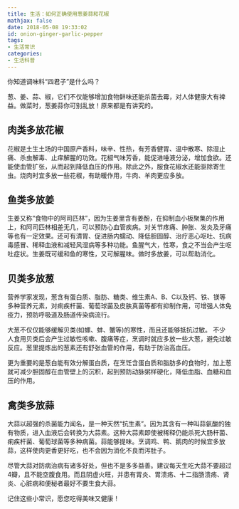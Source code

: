 ```yaml
---
title: 生活：如何正确使用葱姜蒜和花椒
mathjax: false
date: 2018-05-08 19:33:02
id: onion-ginger-garlic-pepper 
tags:
- 生活常识
categories:
- 生活科普
---
```


你知道调味料“四君子”是什么吗？

葱、姜、蒜、椒，它们不仅能够增加食物鲜味还能杀菌去霉，对人体健康大有裨益。做菜时，葱姜蒜你可别乱放！原来都是有讲究的。

<!---more--->

## 肉类多放花椒

花椒是土生土场的中国原产香料，味辛、性热，有芳香健胃、温中散寒、除湿止痛、杀虫解毒、止痒解腥的功效。花椒气味芳香，能促进唾液分泌，增加食欲。还能使血管扩张，从而起到降低血压的作用。除此之外，服食花椒水还能驱除寄生虫。烧肉时宜多放一些花椒，有助暖作用，牛肉、羊肉更应多放。

## 鱼类多放姜

生姜又称“食物中的阿司匹林”，因为生姜里含有姜酚，在抑制血小板聚集的作用上，和阿司匹林相差无几，可以预防心血管疾病。对关节疼痛、肿胀、发炎及牙痛等也有一定效果。还可有清胃、促进肠内蠕动、降低胆固醇、治疗恶心呕吐、抗病毒感冒、稀释血液和减轻风湿病等多种功能。鱼腥气大，性寒，食之不当会产生呕吐症状。生姜既可缓和鱼的寒性，又可解腥味。做时多放姜，可以帮助消化。

## 贝类多放葱

营养学家发现，葱含有蛋白质、脂肪、糖类、维生素A、B、C以及钙、铁、镁等多种营养元素，对痢疾杆菌、葡萄球菌及皮肤真菌等都有抑制作用，可增强人体免疫力，预防呼吸道及肠道传染病流行。

大葱不仅仅能够缓解贝类(如螺、蚌、蟹等)的寒性，而且还能够抵抗过敏。 不少人食用贝类后会产生过敏性咳嗽、腹痛等症，烹调时就应多放一些大葱，避免过敏反应。葱里提炼出的葱素还有舒张血管的作用，有助于防治高血压。

更为重要的是葱白能有效分解蛋白质，在烹饪含蛋白质和脂肪多的食物时，加上葱就可减少胆固醇在血管壁上的沉积，起到预防动脉粥样硬化，降低血脂、血糖和血压的作用。

## 禽类多放蒜

大蒜以超强的杀菌能力闻名，是一种天然“抗生素”。因为其含有一种叫蒜氨酸的独有物质，进入血液后会转换为大蒜素。这种大蒜素即使被稀释仍能杀死大肠杆菌、痢疾杆菌、葡萄球菌等多种病菌。蒜能够提味。烹调鸡、鸭、鹅肉的时候宜多放蒜，这样使肉更香更好吃，也不会因为消化不良而泻肚子。

尽管大蒜对防病治病有诸多好处，但也不是多多益善。建议每天生吃大蒜不要超过4瓣，且不能空腹食用。而且阴虚火旺，并患有胃炎、胃溃疡、十二指肠溃疡、肾炎、心脏病和便秘者最好不要生食大蒜。

记住这些小常识，愿您吃得美味又健康！
